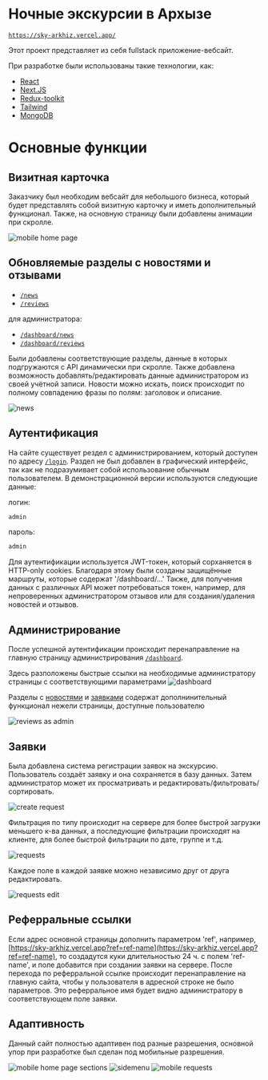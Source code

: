 # Ночные экскурсии в Архызе

[`https://sky-arkhiz.vercel.app/`](https://sky-arkhiz.vercel.app/)

Этот проект представляет из себя fullstack приложение-вебсайт.

При разработке были использованы такие технологии, как:

- [React](https://ru.reactjs.org/)
- [Next.JS](https://nextjs.org/)
- [Redux-toolkit](https://redux-toolkit.js.org/)
- [Tailwind](https://tailwindcss.com/)
- [MongoDB](https://www.mongodb.com/)

# Основные функции

## Визитная карточка
Заказчику был необходим вебсайт для небольшого бизнеса, который будет представлять собой визитную карточку и иметь дополнительный функционал. Также, на основную страницу были добавлены анимации при скролле.

![mobile home page](https://user-images.githubusercontent.com/32520512/198747170-e91ad5e5-5da5-42af-92cd-e56b62f645f5.png)

## Обновляемые разделы с новостями и отзывами

- [`/news`](https://sky-arkhiz.vercel.app/news)
- [`/reviews`](https://sky-arkhiz.vercel.app/reviews)

 для администратора:
 - [`/dashboard/news`](https://sky-arkhiz.vercel.app/dashboard/news)
- [`/dashboard/reviews`](https://sky-arkhiz.vercel.app/dashboard/reviews)

Были добавлены соответствующие разделы, данные в которых подгружаются с API динамически при скролле. Также добавлена возможность добавлять/редактировать данные администратором из своей учётной записи. Новости можно искать, поиск происходит по полному совпадению фразы по полям: заголовок и описание.

![news](https://user-images.githubusercontent.com/32520512/198748271-a6ef536b-b16e-4446-ad81-49eb204e3c4c.png)

## Аутентификация

На сайте существует рездел с администрированием, который доступен по адресу [`/login`](https://sky-arkhiz.vercel.app/login).
Раздел не был добавлен в графический интерфейс, так как не подразумивает собой использование обычным пользователем.
В демонстрационной версии используются следующие данные:

логин:
```bash
admin
```
пароль:
```bash
admin
```

Для аутентификации используется JWT-токен, который сорханяется в HTTP-only cookies. Благодаря этому были созданы защищённые маршруты, которые содержат '/dashboard/...'
Также, для получения данных с различных API может потребоваться токен, например, для непроверенных администратором отзывов или для создания/удаления новостей и отзывов.

## Администрирование

После успешной аутентификации происходит перенаправление на главную страницу администрирования [`/dashboard`](https://sky-arkhiz.vercel.app/dashboard).

Здесь разположены быстрые ссылки на необходимые администратору страницы с соответствующими параметрами
![dashboard](https://i.imgur.com/2CNEKmS.png)

Разделы с [новостями](https://sky-arkhiz.vercel.app/dasboard/news) и [заявками](https://sky-arkhiz.vercel.app/dasboard/reviews) содержат дополнинительный функционал нежели страницы, доступные пользователю

![reviews as admin](https://user-images.githubusercontent.com/32520512/198748615-cdeee9a4-67ce-4c1c-89c2-e6278124a0c2.png)

## Заявки

Была добавлена система регистрации заявок на экскурсию. Пользователь создаёт заявку и она сохраняется в базу данных. Затем администратор может их просматривать и редактировать/фильтровать/сортировать.

![create request](https://user-images.githubusercontent.com/32520512/198747815-f2b6b018-4c52-411d-9d08-0f0e64a284b0.png)

Фильтрация по типу происходит на сервере для более быстрой загрузки меньшего к-ва данных, а последующие фильтрации происходят на клиенте, для более быстрой фильтрации по дате, группе и т.д.

![requests](https://i.imgur.com/5j252oF.png)

Каждое поле в каждой заявке можно независимо друг от друга редактировать.

![requests edit](https://user-images.githubusercontent.com/32520512/198743986-f02c63f5-309a-472e-af2d-4b0c706b6ce8.png)

## Реферральные ссылки 

Если адрес основной страницы дополнить параметром 'ref', например, [https://sky-arkhiz.vercel.app?ref=ref-name](https://sky-arkhiz.vercel.app?ref=ref-name), то создадутся куки длительностью 24 ч. с полем 'ref-name', и поле добавится при создании заявки на сервере. После перехода по реферральной ссылке происходит перенаправление на главную сайта, чтобы у пользователя в адресной строке не было параметров. Это реферральное имя будет видно администратору в соответствующем поле заявки.

## Адаптивность

Данный сайт полностью адаптивен под разные разрешения, основной упор при разработке был сделан под мобильные разрешения.

![mobile home page sections](https://user-images.githubusercontent.com/32520512/198747497-4539926c-0f65-4b6b-be5f-da5c351ed395.png)
![sidemenu](https://user-images.githubusercontent.com/32520512/198747978-50f0468f-d9bb-4870-adaf-5b3dacf71e96.png)
![mobile requests](https://user-images.githubusercontent.com/32520512/198747605-276211ea-cc7d-4c71-9c4c-12f044f919d6.png)




